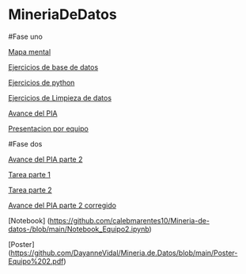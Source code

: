 # MineriaDeDatos
#Fase uno

[Mapa mental](https://github.com/YaelGarciaPartida/MineriaDeDatos/blob/main/MapaMental_1_1797297.pdf)

[Ejercicios de base de datos](https://github.com/mariagarnica/_mineria/blob/main/Equipo_2-Ejercicio%20Base%20de%20Datos.pdf)

[Ejercicios de python](https://github.com/YaelGarciaPartida/MineriaDeDatos/blob/main/Ej_Python_1797297.ipynb)

[Ejercicios de Limpieza de datos](https://github.com/calebmarentes10/Mineria-de-datos-/blob/main/Ej_Limpieza_Equipo2.ipynb)

[Avance del PIA](https://github.com/calebmarentes10/Mineria-de-datos-/blob/main/Avance1_PIA_Equipo2.ipynb) 

[Presentacion por equipo](https://github.com/mariagarnica/_mineria/blob/main/Presentacion_MetricasdeEvaluacion_Equipo2.pdf)

#Fase dos

[Avance del PIA parte 2](https://github.com/calebmarentes10/Mineria-de-datos-/blob/main/AvancePIA_II_Grupo001_2.ipynb )

[Tarea parte 1](https://github.com/calebmarentes10/Mineria-de-datos-/blob/main/Visualizacion_Equipo2.ipynb)


[Tarea parte 2](https://github.com/calebmarentes10/Mineria-de-datos-/blob/main/Visualizacion_Equipo2_Parte2.ipynb)

[Avance del PIA parte 2 corregido](https://github.com/calebmarentes10/Mineria-de-datos-/blob/main/Tecnicas%20de%20mineria_Equipo2.ipynb)

[Notebook] (https://github.com/calebmarentes10/Mineria-de-datos-/blob/main/Notebook_Equipo2.ipynb)

[Poster] (https://github.com/DayanneVidal/Mineria.de.Datos/blob/main/Poster-Equipo%202.pdf)
